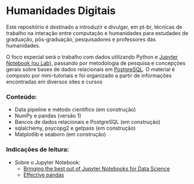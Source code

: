 # Humanidades Digitais

Este repositório é destinado a introduzir e divulgar, em pt-br, técnicas de trabalho na interação entre computação e humanidades para estudades de graduação, pós-graduação, pesquisadores e professores das humanidades.

O foco especial será o trabalho com dados utilizando Python e [Jupyter Notebook (ou Lab)](https://www.anaconda.com/), passando por metodologia de pesquisa e concepções gerais sobre bases de dados relacionais em [PostgreSQL](https://www.postgresql.org/). O material é composto por mini-tutoriais e foi organizado a partir de informações encontradas em diversos sites e cursos

### Conteúdo:
- Data pipeline e método científico (em construção)
- NumPy e pandas (versão 1)
- Bancos de dados relacionais e PostgreSQL (em construção)
- sqlalchemy, psycopg2 e getpass (em construção)
- Matplotlib e seaborn (em construção)

### Indicações de leitura:
- Sobre o Jupyter Notebook:
  - [Bringing the best out of Jupyter Notebooks for Data Science](https://towardsdatascience.com/bringing-the-best-out-of-jupyter-notebooks-for-data-science-f0871519ca29)
  - [Effective pandas](https://github.com/TomAugspurger/effective-pandas)

